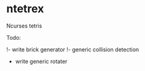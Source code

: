 # ntetrex
Ncurses tetris 

Todo:

!- write brick generator
!- generic collision detection
- write generic rotater
